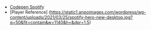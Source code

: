 
- [Codepen Spotify](https://codepen.io/rajeshv-alluri/full/powKyxY) 
- [Player Reference] (https://static1.anpoimages.com/wordpress/wp-content/uploads/2021/03/25/spotify-hero-new-desktop.jpg?q=50&fit=contain&w=1140&h=&dpr=1.5)


